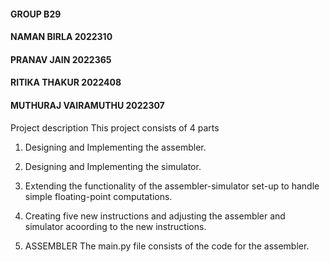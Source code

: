 #### GROUP B29
#### NAMAN BIRLA 2022310
#### PRANAV JAIN 2022365
#### RITIKA THAKUR 2022408
#### MUTHURAJ VAIRAMUTHU 2022307

Project description
This project consists of 4 parts
1. Designing and Implementing the assembler.
2. Designing and Implementing the simulator.
3. Extending the functionality of the assembler-simulator set-up to handle simple floating-point computations.
4. Creating five new instructions and adjusting the assembler and simulator acoording to the new instructions.

1. ASSEMBLER
The main.py file consists of the code for the assembler.